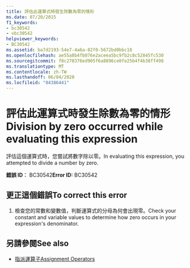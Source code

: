 ```yaml
---
title: 評估此運算式時發生除數為零的情形
ms.date: 07/20/2015
f1_keywords:
- bc30542
- vbc30542
helpviewer_keywords:
- BC30542
ms.assetid: ba7d2193-54e7-4a6a-82f0-5672bd0bbc18
ms.openlocfilehash: ae55a8b4fb076e2aceea5bc9fb2c8c52845fc530
ms.sourcegitcommit: f8c270376ed905f6a8896ce0fe25b4f4b38ff498
ms.translationtype: MT
ms.contentlocale: zh-TW
ms.lasthandoff: 06/04/2020
ms.locfileid: "84386441"
---
```

# <a name="division-by-zero-occurred-while-evaluating-this-expression"></a><span data-ttu-id="a02b0-102">評估此運算式時發生除數為零的情形</span><span class="sxs-lookup"><span data-stu-id="a02b0-102">Division by zero occurred while evaluating this expression</span></span>
<span data-ttu-id="a02b0-103">評估這個運算式時，您嘗試將數字除以零。</span><span class="sxs-lookup"><span data-stu-id="a02b0-103">In evaluating this expression, you attempted to divide a number by zero.</span></span>  
  
 <span data-ttu-id="a02b0-104">**錯誤 ID︰** BC30542</span><span class="sxs-lookup"><span data-stu-id="a02b0-104">**Error ID:** BC30542</span></span>  
  
## <a name="to-correct-this-error"></a><span data-ttu-id="a02b0-105">更正這個錯誤</span><span class="sxs-lookup"><span data-stu-id="a02b0-105">To correct this error</span></span>  
  
1. <span data-ttu-id="a02b0-106">檢查您的常數和變數值，判斷運算式的分母為何會出現零。</span><span class="sxs-lookup"><span data-stu-id="a02b0-106">Check your constant and variable values to determine how zero occurs in your expression's denominator.</span></span>  
  
## <a name="see-also"></a><span data-ttu-id="a02b0-107">另請參閱</span><span class="sxs-lookup"><span data-stu-id="a02b0-107">See also</span></span>

- [<span data-ttu-id="a02b0-108">指派運算子</span><span class="sxs-lookup"><span data-stu-id="a02b0-108">Assignment Operators</span></span>](../language-reference/operators/assignment-operators.md)
